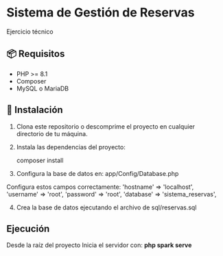 # Sistema de Gestión de Reservas

Ejercicio técnico

## 📦 Requisitos

- PHP >= 8.1
- Composer
- MySQL o MariaDB

## 🚀 Instalación

1. Clona este repositorio o descomprime el proyecto en cualquier directorio de tu máquina.

2. Instala las dependencias del proyecto:

   composer install

3. Configura la base de datos en:
    app/Config/Database.php

Configura estos campos correctamente:
    'hostname' => 'localhost',
    'username' => 'root',
    'password' => 'root',
    'database' => 'sistema_reservas',

4. Crea la base de datos ejecutando el archivo de sql/reservas.sql
    
## Ejecución 

Desde la raíz del proyecto Inicia el servidor con:
    **php spark serve**
